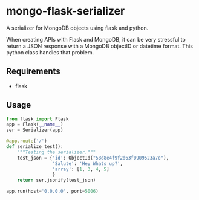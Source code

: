 # mongo-flask-serializer

A serializer for MongoDB objects using flask and python.

When creating APIs with Flask and MongoDB, it can be very stressful to return a
JSON response with a MongoDB objectID or datetime format. This python class
handles that problem.

## Requirements
* flask

## Usage

```python
from flask import Flask
app = Flask(__name__)
ser = Serializer(app)

@app.route('/')
def serialize_test():
    """Testing the serializer."""
    test_json = {'id': ObjectId("58d8e4f9f2d63f0909523a7e"),
                 'Salute': 'Hey Whats up?',
                 'array': [1, 3, 4, 5]
                 }
    return ser.jsonify(test_json)

app.run(host='0.0.0.0', port=5006)
```
